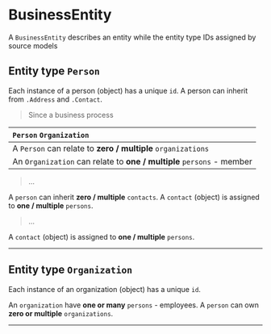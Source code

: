 
# BusinessEntity
A ```BusinessEntity``` describes an entity while the entity type IDs assigned by source models

## Entity type ```Person```
Each instance of a person (object) has a unique ```id```. A person can inherit from ```.Address``` and ```.Contact```.

> Since a business process

| ```Person``` ```Organization``` |
| :--- |
| A ```Person``` can relate to **zero / multiple** ```organizations``` |
| An ```Organization``` can relate to **one / multiple** ```persons``` - member |

> ...

A ```person``` can inherit **zero / multiple** ```contacts```.
A ```contact``` (object) is assigned to **one / multiple** ```persons```.

> ...

A ```contact``` (object) is assigned to **one / multiple** ```persons```.
___

## Entity type ```Organization```
Each instance of an organization (object) has a unique ```id```.

An ```organization``` have **one or many** ```persons``` - employees. A ```person``` can own **zero or multiple** ```organizations```.
___
